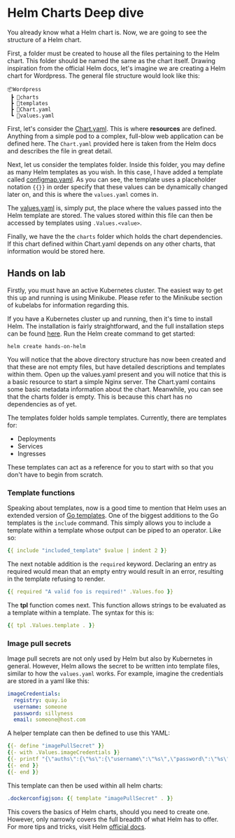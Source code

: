 # Helm Charts Deep dive

You already know what a Helm chart is. Now, we are going to see the structure of a Helm chart.

First, a folder must be created to house all the files pertaining to the Helm chart. This folder should be named the same as the chart itself. Drawing inspiration from the official Helm docs, let's imagine we are creating a Helm chart for Wordpress. The general file structure would look like this: 

```
📦Wordpress
 ┣ 📂charts
 ┣ 📂templates
 ┣ 📜Chart.yaml
 ┗ 📜values.yaml
```

First, let's consider the [Chart.yaml](./Wordpress/Chart.yaml). This is where **resources** are defined. Anything from a simple pod to a complex, full-blow web application can be defined here. The ```Chart.yaml``` provided here is taken from the Helm docs and describes the file in great detail. 

Next, let us consider the templates folder. Inside this folder, you may define as many Helm templates as you wish. In this case, I have added a template called [configmap.yaml](./Wordpress/templates/configmap.yaml). As you can see, the template uses a placeholder notation ```{{}}``` in order specify that these values can be dynamically changed later on, and this is where the ```values.yaml``` comes in.

The [values.yaml](./Wordpress/values.yaml) is, simply put, the place where the values passed into the Helm template are stored. The values stored within this file can then be accessed by templates using ```.Values.<value>```.

Finally, we have the the ```charts``` folder which holds the chart dependencies. If this chart defined within Chart.yaml depends on any other charts, that information would be stored here.

## Hands on lab

Firstly, you must have an active Kubernetes cluster. The easiest way to get this up and running is using Minikube. Please refer to the Minikube section of kubelabs for information regarding this.

If you have a Kubernetes cluster up and running, then it's time to install Helm. The installation is fairly straightforward, and the full installation steps can be found [here](https://helm.sh/docs/intro/install/). Run the Helm create command to get started:

```
helm create hands-on-helm
```

You will notice that the above directory structure has now been created and that these are not empty files, but have detailed descriptions and templates within them. Open up the values.yaml present and you will notice that this is a basic resource to start a simple Nginx server.
The Chart.yaml contains some basic metadata information about the chart. Meanwhile, you can see that the charts folder is empty. This is because this chart has no dependencies as of yet.

The templates folder holds sample templates. Currently, there are templates for:

- Deployments
- Services
- Ingresses

These templates can act as a reference for you to start with so that you don't have to begin from scratch.

### Template functions

Speaking about templates, now is a good time to mention that Helm uses an extended version of [Go templates](https://godoc.org/text/template). One of the biggest additions to the Go templates is the ```include``` command. This simply allows you to include a template within a template whose output can be piped to an operator. Like so:

```yaml
{{ include "included_template" $value | indent 2 }}
```

The next notable addition is the ```required``` keyword. Declaring an entry as required would mean that an empty entry would result in an error, resulting in the template refusing to render.

```yaml
{{ required "A valid foo is required!" .Values.foo }}
```

The **tpl** function comes next. This function allows strings to be evaluated as a template within a template. The syntax for this is:

```yaml
{{ tpl .Values.template . }}
```

### Image pull secrets

Image pull secrets are not only used by Helm but also by Kubernetes in general. However, Helm allows the secret to be written into template files, similar to how the ```values.yaml``` works. For example, imagine the credentials are stored in a yaml like this:

```yaml
imageCredentials:
  registry: quay.io
  username: someone
  password: sillyness
  email: someone@host.com
```

A helper template can then be defined to use this YAML:

```yaml
{{- define "imagePullSecret" }}
{{- with .Values.imageCredentials }}
{{- printf "{\"auths\":{\"%s\":{\"username\":\"%s\",\"password\":\"%s\",\"email\":\"%s\",\"auth\":\"%s\"}}}" .registry .username .password .email (printf "%s:%s" .username .password | b64enc) | b64enc }}
{{- end }}
{{- end }}
```

This template can then be used within all helm charts:

```yaml
.dockerconfigjson: {{ template "imagePullSecret" . }}
```

This covers the basics of Helm charts, should you need to create one. However, only narrowly covers the full breadth of what Helm has to offer. For more tips and tricks, visit Helm [official docs](https://helm.sh/docs/howto/charts_tips_and_tricks/).